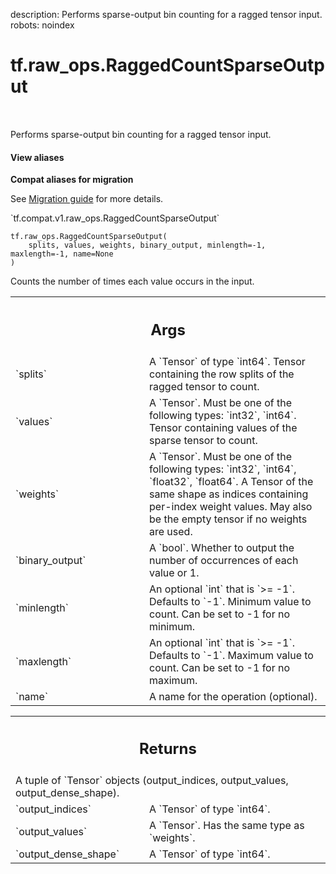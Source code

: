 description: Performs sparse-output bin counting for a ragged tensor input.
robots: noindex

# tf.raw_ops.RaggedCountSparseOutput

<!-- Insert buttons and diff -->

<table class="tfo-notebook-buttons tfo-api nocontent" align="left">

</table>



Performs sparse-output bin counting for a ragged tensor input.

<section class="expandable">
  <h4 class="showalways">View aliases</h4>
  <p>
<b>Compat aliases for migration</b>
<p>See
<a href="https://www.tensorflow.org/guide/migrate">Migration guide</a> for
more details.</p>
<p>`tf.compat.v1.raw_ops.RaggedCountSparseOutput`</p>
</p>
</section>

<pre class="devsite-click-to-copy prettyprint lang-py tfo-signature-link">
<code>tf.raw_ops.RaggedCountSparseOutput(
    splits, values, weights, binary_output, minlength=-1, maxlength=-1, name=None
)
</code></pre>



<!-- Placeholder for "Used in" -->

  Counts the number of times each value occurs in the input.

<!-- Tabular view -->
 <table class="responsive fixed orange">
<colgroup><col width="214px"><col></colgroup>
<tr><th colspan="2"><h2 class="add-link">Args</h2></th></tr>

<tr>
<td>
`splits`
</td>
<td>
A `Tensor` of type `int64`.
Tensor containing the row splits of the ragged tensor to count.
</td>
</tr><tr>
<td>
`values`
</td>
<td>
A `Tensor`. Must be one of the following types: `int32`, `int64`.
Tensor containing values of the sparse tensor to count.
</td>
</tr><tr>
<td>
`weights`
</td>
<td>
A `Tensor`. Must be one of the following types: `int32`, `int64`, `float32`, `float64`.
A Tensor of the same shape as indices containing per-index weight values.
May also be the empty tensor if no weights are used.
</td>
</tr><tr>
<td>
`binary_output`
</td>
<td>
A `bool`.
Whether to output the number of occurrences of each value or 1.
</td>
</tr><tr>
<td>
`minlength`
</td>
<td>
An optional `int` that is `>= -1`. Defaults to `-1`.
Minimum value to count. Can be set to -1 for no minimum.
</td>
</tr><tr>
<td>
`maxlength`
</td>
<td>
An optional `int` that is `>= -1`. Defaults to `-1`.
Maximum value to count. Can be set to -1 for no maximum.
</td>
</tr><tr>
<td>
`name`
</td>
<td>
A name for the operation (optional).
</td>
</tr>
</table>



<!-- Tabular view -->
 <table class="responsive fixed orange">
<colgroup><col width="214px"><col></colgroup>
<tr><th colspan="2"><h2 class="add-link">Returns</h2></th></tr>
<tr class="alt">
<td colspan="2">
A tuple of `Tensor` objects (output_indices, output_values, output_dense_shape).
</td>
</tr>
<tr>
<td>
`output_indices`
</td>
<td>
A `Tensor` of type `int64`.
</td>
</tr><tr>
<td>
`output_values`
</td>
<td>
A `Tensor`. Has the same type as `weights`.
</td>
</tr><tr>
<td>
`output_dense_shape`
</td>
<td>
A `Tensor` of type `int64`.
</td>
</tr>
</table>

